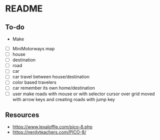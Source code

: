 # README

## To-do
- Make
- [ ] MiniMotorways map
- [ ] house
- [ ] destination
- [ ] road
- [ ] car
- [ ] car travel between house/destination
- [ ] color based travelers
- [ ] car remember its own home/destination
- [ ] user make roads with mouse or with selector cursor over grid moved with arrow keys and creating roads with jump key

## Resources
- https://www.lexaloffle.com/pico-8.php
- https://nerdyteachers.com/PICO-8/